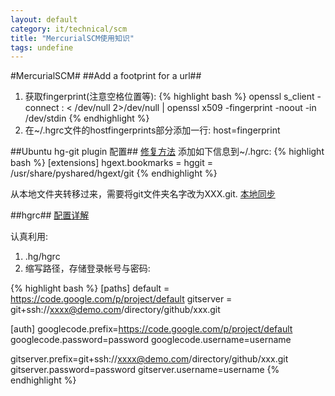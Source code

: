 ```yaml
---
layout: default
category: it/technical/scm
title: "MercurialSCM使用知识"
tags: undefine
---
```






#MercurialSCM#
##Add a footprint for a url##
  1. 获取fingerprint(注意空格位置等):
{% highlight bash %}
openssl s_client -connect <host>:<port> < /dev/null 2>/dev/null | openssl x509 -fingerprint -noout -in /dev/stdin
{% endhighlight %}
  1. 在~/.hgrc文件的hostfingerprints部分添加一行: host=fingerprint

##Ubuntu hg-git plugin 配置##
[修复方法](https://bugs.launchpad.net/ubuntu/+source/hg-git/+bug/666292)
添加如下信息到~/.hgrc:
{% highlight bash %} 
[extensions]
hgext.bookmarks =
hggit = /usr/share/pyshared/hgext/git
{% endhighlight %}

从本地文件夹转移过来，需要将git文件夹名字改为XXX.git.
[本地同步](http://stackoverflow.com/questions/5785158/mercurial-hg-git-clone-from-a-local-directory)

##hgrc##
[配置详解](http://www.selenic.com/mercurial/hgrc.5.html)

认真利用:
  1. .hg/hgrc
  1. 缩写路径，存储登录帐号与密码:

{% highlight bash %}
[paths]
default = https://code.google.com/p/project/default
gitserver = git+ssh://xxxx@demo.com/directory/github/xxx.git

[auth]
googlecode.prefix=https://code.google.com/p/project/default
googlecode.password=password
googlecode.username=username

gitserver.prefix=git+ssh://xxxx@demo.com/directory/github/xxx.git
gitserver.password=password
gitserver.username=username
{% endhighlight %}
